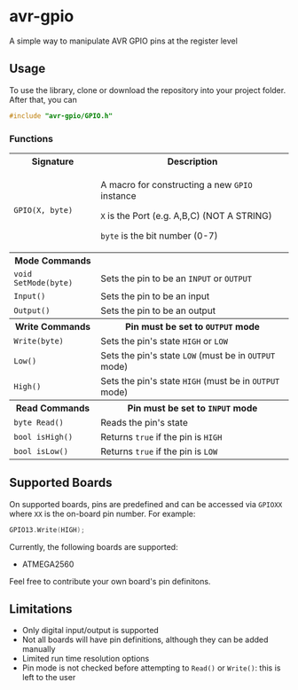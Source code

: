 # avr-gpio
A simple way to manipulate AVR GPIO pins at the register level

## Usage

To use the library, clone or download the repository into your project folder. After that, you can
```c
#include "avr-gpio/GPIO.h"
```

### Functions

<table>
	<tr>
		<th>Signature</th>
		<th>Description</th>
	</tr>
	<tr>
		<td><code>GPIO(X, byte)</code></td>
		<td>
			<p>A macro for constructing a new <code>GPIO</code> instance</p>
			<p><code>X</code> is the Port (e.g. A,B,C) (NOT A STRING)</p>
			<p><code>byte</code> is the bit number (0-7)</p>
		</td>
	</tr>
	<tr>
		<th>Mode Commands</th>
		<th></th>
	</tr>
	<tr>
		<td><code>void SetMode(byte)</code></td>
		<td>Sets the pin to be an <code>INPUT</code> or <code>OUTPUT</code></td>
	</tr>
	<tr>
		<td><code>Input()</code></td>
		<td>Sets the pin to be an input</td>
	</tr>
	<tr>
		<td><code>Output()</code></td>
		<td>Sets the pin to be an output</td>
	</tr>
	<tr>
		<th>Write Commands</th>
		<th>Pin must be set to <code>OUTPUT</code> mode</th>
	</tr>
	<tr>
		<td><code>Write(byte)</code></td>
		<td>Sets the pin's state <code>HIGH</code> or <code>LOW</code></td>
	</tr>
	<tr>
		<td><code>Low()</code></td>
		<td>Sets the pin's state <code>LOW</code> (must be in <code>OUTPUT</code> mode)</td>
	</tr>
	<tr>
		<td><code>High()</code></td>
		<td>Sets the pin's state <code>HIGH</code> (must be in <code>OUTPUT</code> mode)</td>
	</tr>
	<tr>
		<th>Read Commands</th>
		<th>Pin must be set to <code>INPUT</code> mode</th>
	</tr>
	<tr>
		<td><code>byte Read()</code></td>
		<td>Reads the pin's state</td>
	</tr>
	<tr>
		<td><code>bool isHigh()</code></td>
		<td>Returns <code>true</code> if the pin is <code>HIGH</code></td>
	</tr>
	<tr>
		<td><code>bool isLow()</code></td>
		<td>Returns <code>true</code> if the pin is <code>LOW</code></td>
	</tr>
</table>

## Supported Boards
On supported boards, pins are predefined and can be accessed via `GPIOXX` where `XX` is the on-board pin number. For example:
```c
GPIO13.Write(HIGH);
```

Currently, the following boards are supported:
- ATMEGA2560
 
Feel free to contribute your own board's pin definitons. 
 
## Limitations
- Only digital input/output is supported
- Not all boards will have pin definitions, although they can be added manually
- Limited run time resolution options
- Pin mode is not checked before attempting to `Read()` or `Write()`: this is left to the user

